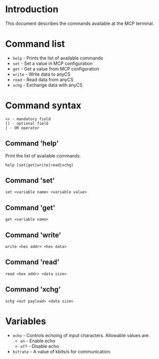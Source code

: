 # Introduction

This document describes the commands available at the MCP terminal.

# Command list

- ``help`` - Prints the list of available commands
- ``set`` - Set a value in MCP configuration
- ``get`` - Get a value from MCP configuration
- ``write`` - Write data to anyCS
- ``read`` - Read data from anyCS
- ``xchg`` - Exchange data with anyCS

# Command syntax

```
<> - mandatory field
[] - optional field
| - OR operator
```

## Command 'help'

Print the list of available commands.

```
help [set|get|write|read|xchg]
```

## Command 'set'

```
set <variable name> <variable value>
```

## Command 'get'

```
get <variable name>
```

## Command 'write'

```
write <hex addr> <hex data>
```

## Command 'read'

```
read <hex addr> <data size>
```

## Command 'xchg'

```
xchg <out payload> <data size>
```

# Variables

- ``echo`` - Controls echoing of input characters. Allowable values are:
  - ``on`` - Enable echo
  - ``off`` - Disable echo
- ``bitrate`` - A value of kbits/s for communication.
